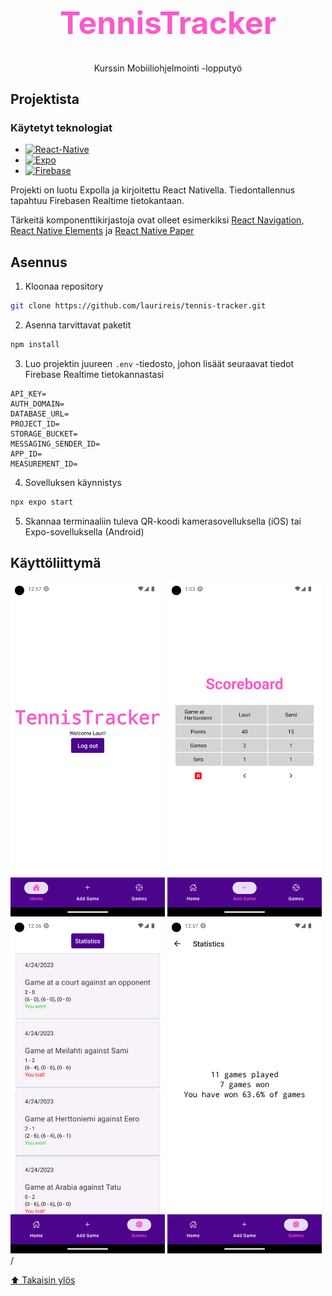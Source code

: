 <div align="center">
  <h1 style="color: #fa5aca; font-size: 50px; font-weight: bold;">TennisTracker</h1>
  <p>Kurssin Mobiiliohjelmointi -lopputyö
</div>

## Projektista

### Käytetyt teknologiat
- [![React-Native][React-Native]][React-Native-url]
- [![Expo][Expo]][Expo-url]
- [![Firebase][Firebase]][Firebase-url]

Projekti on luotu Expolla ja kirjoitettu React Nativella. Tiedontallennus tapahtuu Firebasen Realtime tietokantaan.

Tärkeitä komponenttikirjastoja ovat olleet esimerkiksi [React Navigation][React-Navigation-url], [React Native Elements][React-Native-Elements-url] ja [React Native Paper][React-Native-Paper-url]

## Asennus
1. Kloonaa repository
  ```sh
  git clone https://github.com/laurireis/tennis-tracker.git
  ```
2. Asenna tarvittavat paketit
  ```sh
  npm install
  ```
3. Luo projektin juureen `.env` -tiedosto, johon lisäät seuraavat tiedot Firebase Realtime tietokannastasi
```
API_KEY=
AUTH_DOMAIN=
DATABASE_URL=
PROJECT_ID=
STORAGE_BUCKET=
MESSAGING_SENDER_ID=
APP_ID=
MEASUREMENT_ID=
```
4. Sovelluksen käynnistys
```sh
npx expo start
```
5. Skannaa terminaaliin tuleva QR-koodi kamerasovelluksella (iOS) tai Expo-sovelluksella (Android)

## Käyttöliittymä
<p float="left">
<img src="src/img/home.png" width="49%" height="49%" />
<img src="src/img/game.png" width="49%" height="49%" />
<img src="src/img/games.png" width="49%" height="49%" />
<img src="src/img/stats.png" width="49%" height="49%"> /
</p>

[⬆️ Takaisin ylös](#projektista)
<!-- MARKDOWN LINKS & IMAGES -->
<!-- https://www.markdownguide.org/basic-syntax/#reference-style-links -->
[React-Native]: https://img.shields.io/badge/react_native-%2320232a.svg?style=for-the-badge&logo=react&logoColor=%2361DAFB
[React-Native-url]: https://reactnative.dev/
[Expo]: https://img.shields.io/badge/expo-1C1E24?style=for-the-badge&logo=expo&logoColor=#D04A37
[Expo-url]: https://expo.dev/ 
[Firebase]: https://img.shields.io/badge/firebase-%23039BE5.svg?style=for-the-badge&logo=firebase
[Firebase-url]: https://firebase.google.com/
[React-Navigation-url]: https://reactnavigation.org/
[React-Native-Elements-url]: https://reactnativeelements.com/
[React-Native-Paper-url]: https://reactnativepaper.com/
[node-url]: https://nodejs.org/en
